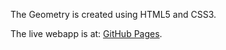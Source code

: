 The Geometry is created using HTML5 and CSS3.

The live webapp is at: [GitHub Pages](https://ashvinikumar.github.io/geometry/).